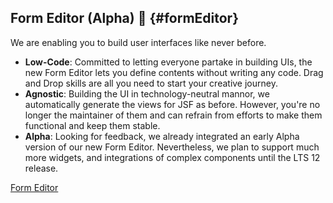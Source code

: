 ## Form Editor (Alpha) 🧪 {#formEditor}

We are enabling you to build user interfaces like never before.

- **Low-Code**: Committed to letting everyone partake in building UIs, the new Form Editor lets you define contents without writing any code. Drag and Drop skills are all you need to start your creative journey.
- **Agnostic**: Building the UI in technology-neutral mannor, we automatically generate the views for JSF as before. However, you're no longer the maintainer of them and can refrain from efforts to make them functional and keep them stable.
- **Alpha**: Looking for feedback, we already integrated an early Alpha version of our new Form Editor. Nevertheless, we plan to support much more widgets, and integrations of complex components until the LTS 12 release.

<div class="short-links">
	<a href="${docBaseUrl}/designer-guide/user-interface/user-dialogs/form-editor.html"
		target="_blank" rel="noopener noreferrer">
		<i class="si si-book"></i> Form Editor
	</a>
</div>